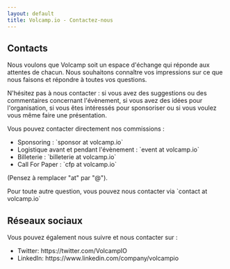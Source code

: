 ```yaml
---
layout: default
title: Volcamp.io - Contactez-nous
---
```


<section class="titlezone">
    <div><h2>Contacts</h2></div>
</section>
<section>
    <div class="withlocked">
        <p>
        Nous voulons que Volcamp soit un espace d'échange qui réponde aux attentes de chacun. Nous souhaitons connaître vos impressions sur ce que nous faisons et répondre à toutes vos questions.
        </p>
        <p>
        N'hésitez pas à nous contacter : si vous avez des suggestions ou des commentaires concernant l'évènement, si vous avez des idées pour l'organisation, si vous êtes intéressés pour sponsoriser ou si vous voulez vous même faire une présentation.
        </p>
        <p>
        Vous pouvez contacter directement nos commissions : 
        </p>
        <ul>
            <li>Sponsoring : `sponsor at volcamp.io`</li>
            <li>Logistique avant et pendant l'évènement : `event at volcamp.io`</li>
            <li>Billeterie : `billeterie at volcamp.io`</li>
            <li>Call For Paper : `cfp at volcamp.io`</li>
        </ul>
        <p>
        (Pensez à remplacer "at" par "@").
        </p>
        <p>
        Pour toute autre question, vous pouvez nous contacter via `contact at volcamp.io`
        </p>
    </div>
</section>

<section class="titlezone">
    <div><h2>Réseaux sociaux</h2></div>
</section>
<section>
    <div class="withlocked"> 
        <p>
        Vous pouvez également nous suivre et nous contacter sur :
        </p>
        <ul>
            <li>Twitter: https://twitter.com/VolcampIO</li>
            <li>LinkedIn: https://www.linkedin.com/company/volcampio</li>
        </ul>
    </div>
</section>